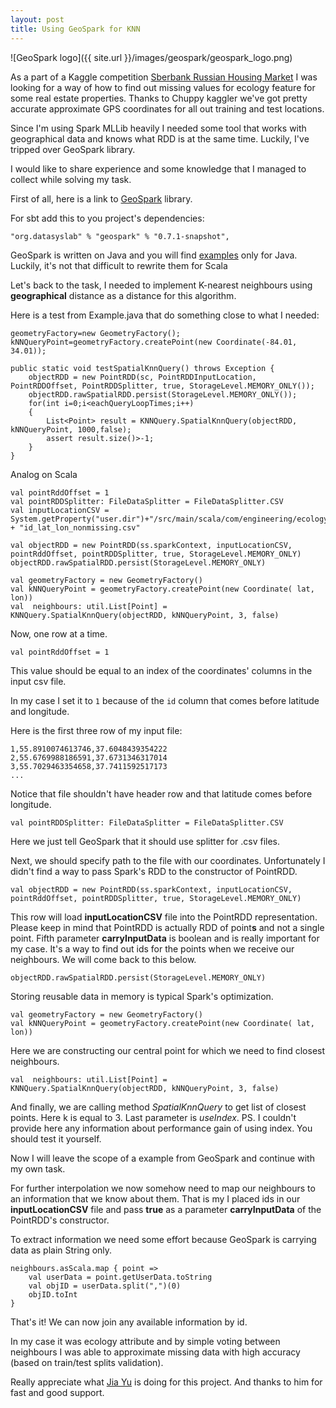 ```yaml
---
layout: post
title: Using GeoSpark for KNN
---
```


![GeoSpark logo]({{ site.url }}/images/geospark/geospark_logo.png)


As a part of a Kaggle competition [Sberbank Russian Housing Market](https://www.kaggle.com/c/sberbank-russian-housing-market)
I was looking for a way of how to find out missing values for ecology feature for some real estate properties.
Thanks to Chuppy kaggler we've got pretty accurate approximate GPS coordinates for all out training and test locations.

Since I'm using Spark MLLib heavily I needed some tool that works with geographical data and knows what RDD is at the same time.
Luckily, I've tripped over GeoSpark library.

I would like to share experience and some knowledge that I managed to collect while solving my task.

First of all, here is a link to [GeoSpark](https://github.com/DataSystemsLab/GeoSpark) library.

For sbt add this to you project's dependencies:

``` "org.datasyslab" % "geospark" % "0.7.1-snapshot", ```

GeoSpark is written on Java and you will find [examples](https://github.com/DataSystemsLab/GeoSpark/blob/master/core/src/main/java/org/datasyslab/geospark/showcase/Example.java) only for Java.
Luckily, it's not that difficult to rewrite them for Scala


Let's back to the task, I needed to implement K-nearest neighbours using **geographical** distance as a distance for this algorithm.

Here is a test from Example.java that do something close to what I needed:

```
geometryFactory=new GeometryFactory();
kNNQueryPoint=geometryFactory.createPoint(new Coordinate(-84.01, 34.01));

public static void testSpatialKnnQuery() throws Exception {
    objectRDD = new PointRDD(sc, PointRDDInputLocation, PointRDDOffset, PointRDDSplitter, true, StorageLevel.MEMORY_ONLY());
    objectRDD.rawSpatialRDD.persist(StorageLevel.MEMORY_ONLY());
    for(int i=0;i<eachQueryLoopTimes;i++)
    {
        List<Point> result = KNNQuery.SpatialKnnQuery(objectRDD, kNNQueryPoint, 1000,false);
        assert result.size()>-1;
    }
}
```


Analog on Scala

```
val pointRddOffset = 1
val pointRDDSplitter: FileDataSplitter = FileDataSplitter.CSV
val inputLocationCSV = System.getProperty("user.dir")+"/src/main/scala/com/engineering/ecology/" + "id_lat_lon_nonmissing.csv"

val objectRDD = new PointRDD(ss.sparkContext, inputLocationCSV, pointRddOffset, pointRDDSplitter, true, StorageLevel.MEMORY_ONLY)
objectRDD.rawSpatialRDD.persist(StorageLevel.MEMORY_ONLY)

val geometryFactory = new GeometryFactory()
val kNNQueryPoint = geometryFactory.createPoint(new Coordinate(	lat, lon))
val  neighbours: util.List[Point] = KNNQuery.SpatialKnnQuery(objectRDD, kNNQueryPoint, 3, false)
```

Now, one row at a time.

```
val pointRddOffset = 1
```

This value should be equal to an index of the coordinates' columns in the input csv file.

In my case I set it to `1` because of the `id` column that comes before latitude and longitude.

Here is the first three row of my input file:

```
1,55.8910074613746,37.6048439354222
2,55.6769988186591,37.6731346317014
3,55.7029463354658,37.7411592517173
...
```

Notice that file shouldn't have header row and that latitude comes before longitude.

```
val pointRDDSplitter: FileDataSplitter = FileDataSplitter.CSV
```

Here we just tell GeoSpark that it should use splitter for .csv files.

Next, we should specify path to the file with our coordinates. Unfortunately I didn't find a way to pass Spark's RDD
to the constructor of PointRDD.

```
val objectRDD = new PointRDD(ss.sparkContext, inputLocationCSV, pointRddOffset, pointRDDSplitter, true, StorageLevel.MEMORY_ONLY)

```
This row will load **inputLocationCSV** file into the PointRDD representation.
Please keep in mind that PointRDD is actually RDD of point**s** and not a single point.
Fifth parameter **carryInputData** is boolean and is really important for my case.
It's a way to find out ids for the points when we receive our neighbours. We will come back to this below.

```
objectRDD.rawSpatialRDD.persist(StorageLevel.MEMORY_ONLY)
```

Storing reusable data in memory is typical Spark's optimization.

```
val geometryFactory = new GeometryFactory()
val kNNQueryPoint = geometryFactory.createPoint(new Coordinate(	lat, lon))
```

Here we are constructing our central point for which we need to find closest neighbours.

```
val  neighbours: util.List[Point] = KNNQuery.SpatialKnnQuery(objectRDD, kNNQueryPoint, 3, false)
```

And finally, we are calling method _SpatialKnnQuery_ to get list of closest points.
Here k is equal to 3. Last parameter is _useIndex_.
PS. I couldn't provide here any information about performance gain of using index. You should test it yourself.

Now I will leave the scope of a example from GeoSpark and continue with my own task.

For further interpolation we now somehow need to map our neighbours to an information that we know about them.
That is my I placed ids in our **inputLocationCSV** file and pass **true** as a parameter **carryInputData** of the PointRDD's constructor.

To extract information we need some effort because GeoSpark is carrying data as plain String only.
```
neighbours.asScala.map { point =>
    val userData = point.getUserData.toString
    val objID = userData.split(",")(0)
    objID.toInt
}
```

That's it! We can now join any available information by id.

In my case it was ecology attribute and by simple voting between neighbours I was able to approximate missing data with high accuracy (based on train/test splits validation).


Really appreciate what [Jia Yu](https://github.com/jiayuasu) is doing for this project. And thanks to him for fast and good support.